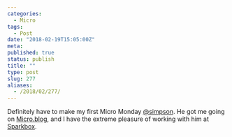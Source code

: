 ```yaml
---
categories:
  - Micro
tags:
  - Post
date: "2018-02-19T15:05:00Z"
meta:
published: true
status: publish
title: ""
type: post
slug: 277
aliases:
  - /2018/02/277/
---
```

<p>Definitely have to make my first Micro Monday <a href="https://micro.blog/simpson">@simpson</a>. He got me going on <a href="https://micro.blog">Micro.blog</a>, and I have the extreme pleasure of working with him at <a href="https://seesparkbox.com">Sparkbox</a>.</p>
